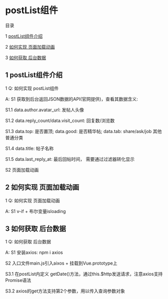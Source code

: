# postList组件

目录

1 [postList组件介绍](#1)

2 [如何实现 页面加载动画](#2)

3 [如何获取 后台数据](#3)


## <span id="1"> 1 postList组件介绍 </span>

1 Q: 如何实现 postList组件

A: S1 获取到后台返回JSON数据的API(官网提供)，查看其数据含义:

S1.1 data.author.avatar_url: 发帖人头像

S1.2 data.reply_count/data.visit_count:  回复数/浏览数

S1.3 data.top: 是否置顶;   data.good: 是否精华帖;   data.tab: share/ask/job 其他普通分类

S1.4 data.title: 帖子名称

S1.5 data.last_reply_at: 最后回帖时间， 需要通过过滤器转化显示


S2 页面加载动画


## <span id="2"> 2 如何实现 页面加载动画 </span>

1 Q: 如何实现 页面加载动画

A: S1 v-if + 布尔变量isloading



## <span id="3"> 3 如何获取 后台数据</span>

1 Q: 如何获取 后台数据

A: S1 安装axios: npm i axios

S2 入口文件main.js引入aixos + 挂载到Vue.prototype上

S3.1 在postList内定义 getDate()方法，通过this.$http发送请求，注意axios支持Promise语法

S3.2 axios的get方法支持第2个参数，用以传入查询参数对象